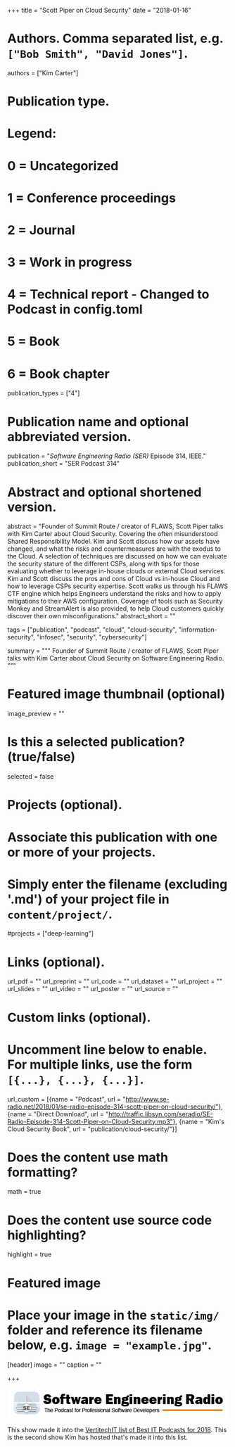 +++
title = "Scott Piper on Cloud Security"
date = "2018-01-16"

# Authors. Comma separated list, e.g. `["Bob Smith", "David Jones"]`.
authors = ["Kim Carter"]

# Publication type.
# Legend:
# 0 = Uncategorized
# 1 = Conference proceedings
# 2 = Journal
# 3 = Work in progress
# 4 = Technical report - Changed to Podcast in config.toml
# 5 = Book
# 6 = Book chapter
publication_types = ["4"]

# Publication name and optional abbreviated version.
publication = "*Software Engineering Radio (SER)* Episode 314, IEEE."
publication_short = "SER Podcast 314"

# Abstract and optional shortened version.
abstract = "Founder of Summit Route / creator of FLAWS, Scott Piper talks with Kim Carter about Cloud Security. Covering the often misunderstood Shared Responsibility Model. Kim and Scott discuss how our assets have changed, and what the risks and countermeasures are with the exodus to the Cloud. A selection of techniques are discussed on how we can evaluate the security stature of the different CSPs, along with tips for those evaluating whether to leverage in-house clouds or external Cloud services. Kim and Scott discuss the pros and cons of Cloud vs in-house Cloud and how to leverage CSPs security expertise. Scott walks us through his FLAWS CTF engine which helps Engineers understand the risks and how to apply mitigations to their AWS configuration. Coverage of tools such as Security Monkey and StreamAlert is also provided, to help Cloud customers quickly discover their own misconfigurations."
abstract_short = ""

tags = ["publication", "podcast", "cloud", "cloud-security", "information-security", "infosec", "security", "cybersecurity"]

summary = """
Founder of Summit Route / creator of FLAWS, Scott Piper talks with Kim Carter about Cloud Security on Software Engineering Radio.
"""

# Featured image thumbnail (optional)
image_preview = ""

# Is this a selected publication? (true/false)
selected = false

# Projects (optional).
#   Associate this publication with one or more of your projects.
#   Simply enter the filename (excluding '.md') of your project file in `content/project/`.
#projects = ["deep-learning"]
 

# Links (optional).
url_pdf = ""
url_preprint = ""
url_code = ""
url_dataset = ""
url_project = ""
url_slides = ""
url_video = ""
url_poster = ""
url_source = ""

# Custom links (optional).
#   Uncomment line below to enable. For multiple links, use the form `[{...}, {...}, {...}]`.
url_custom = [{name = "Podcast", url = "http://www.se-radio.net/2018/01/se-radio-episode-314-scott-piper-on-cloud-security/"}, {name = "Direct Download", url = "http://traffic.libsyn.com/seradio/SE-Radio-Episode-314-Scott-Piper-on-Cloud-Security.mp3"}, {name = "Kim's Cloud Security Book", url = "publication/cloud-security/"}]

# Does the content use math formatting?
math = true

# Does the content use source code highlighting?
highlight = true

# Featured image
# Place your image in the `static/img/` folder and reference its filename below, e.g. `image = "example.jpg"`.
[header]
image = ""
caption = ""

+++

[![Software Engineering Radio](/img/publication/se-radio-logo.png)](http://www.se-radio.net/team/kim-carter/)

This show made it into the [VertitechIT list of Best IT Podcasts for 2018](https://www.vertitechit.com/best-it-podcasts/). This is the second show Kim has hosted that's made it into this list.

